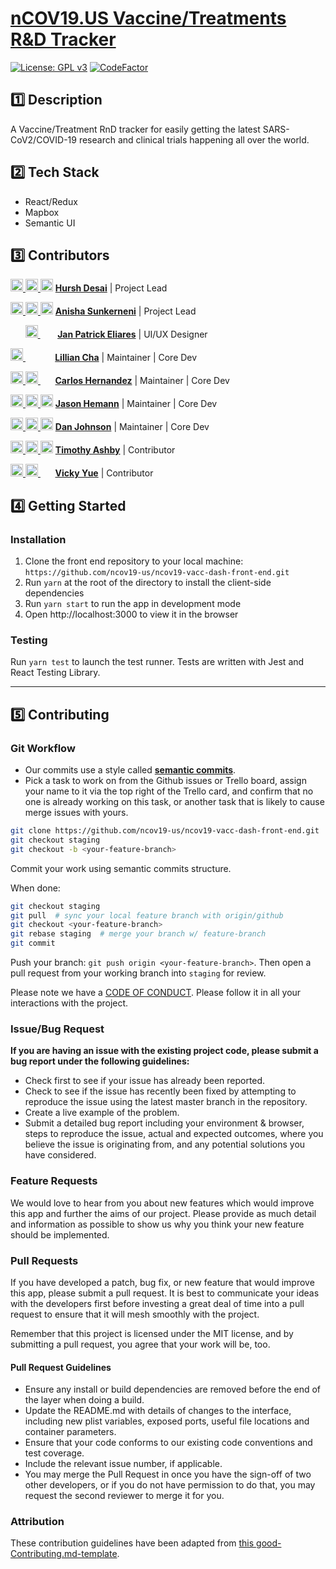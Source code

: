 # [nCOV19.US Vaccine/Treatments R&D Tracker](https://vaccine.ncov19.us)

[![License: GPL v3](https://img.shields.io/badge/License-GPLv3-blue.svg)](https://www.gnu.org/licenses/gpl-3.0)
[![CodeFactor](https://www.codefactor.io/repository/github/ncov19-us/ncov19-vacc-dash-front-end/badge)](https://www.codefactor.io/repository/github/ncov19-us/ncov19-vacc-dash-front-end)

## 1️⃣ Description

A Vaccine/Treatment RnD tracker for easily getting the latest SARS-CoV2/COVID-19 research and clinical trials happening all over the world.

## 2️⃣ Tech Stack 

- React/Redux
- Mapbox
- Semantic UI

## 3️⃣ Contributors

[<img src="https://github.com/favicon.ico" width="20"> ](https://github.com/hurshd0)    [ <img src="https://static.licdn.com/sc/h/al2o9zrvru7aqj8e1x2rzsrca" width="20"> ](https://www.linkedin.com/in/hurshd/)    [<img src="https://twitter.com/favicon.ico" width="20">](https://twitter.com/hurshd0)    **[Hursh Desai](https://hurshdesai.com)**    |   Project Lead

[<img src="https://github.com/favicon.ico" width="20"> ](https://github.com/ars394)    [ <img src="https://static.licdn.com/sc/h/al2o9zrvru7aqj8e1x2rzsrca" width="20"> ](https://www.linkedin.com/in/anishasunkerneni/)    [<img src="https://twitter.com/favicon.ico" width="20">](https://twitter.com/youfoundanisha)    **[Anisha Sunkerneni](https://github.com/ars394)**    |    Project Lead

&nbsp;&nbsp;&nbsp;&nbsp;&nbsp; [ <img src="https://static.licdn.com/sc/h/al2o9zrvru7aqj8e1x2rzsrca" width="20"> ](https://www.linkedin.com/in/jpeliares/) &nbsp;&nbsp;&nbsp;&nbsp;&nbsp;&nbsp; **[Jan Patrick Eliares](https://www.linkedin.com/in/jpeliares/)**    |    UI/UX Designer

[<img src="https://github.com/favicon.ico" width="20"> ](https://github.com/ljh-c)    &nbsp;&nbsp;&nbsp;&nbsp;&nbsp;&nbsp;&nbsp;&nbsp;&nbsp;&nbsp;&nbsp;   **[Lillian Cha](https://github.com/ljh-c)**    |    Maintainer | Core Dev

[<img src="https://github.com/favicon.ico" width="20"> ](https://github.com/ch04937)    [ <img src="https://static.licdn.com/sc/h/al2o9zrvru7aqj8e1x2rzsrca" width="20"> ](https://www.linkedin.com/in/ch04937-carlos-hernandez/)    &nbsp;&nbsp;&nbsp;&nbsp;&nbsp; **[Carlos Hernandez](https://github.com/ch04937)**    |    Maintainer | Core Dev

[<img src="https://github.com/favicon.ico" width="20"> ](https://github.com/JasonRHemann)    [ <img src="https://static.licdn.com/sc/h/al2o9zrvru7aqj8e1x2rzsrca" width="20"> ](https://www.linkedin.com/in/jason-hemann-181650162/)    [<img src="https://twitter.com/favicon.ico" width="20">](https://twitter.com/hemann_jason)    **[Jason Hemann](https://github.com/JasonRHemann)**    |    Maintainer | Core Dev

[<img src="https://github.com/favicon.ico" width="20"> ](https://github.com/danimal-johnson)    [ <img src="https://static.licdn.com/sc/h/al2o9zrvru7aqj8e1x2rzsrca" width="20"> ](https://www.linkedin.com/in/dan-johnson-489b151/)    [<img src="https://twitter.com/favicon.ico" width="20">](https://twitter.com/)    **[Dan Johnson](https://github.com/danimal-johnson)**    |    Maintainer | Core Dev

[<img src="https://github.com/favicon.ico" width="20"> ](https://github.com/tashby)    [ <img src="https://static.licdn.com/sc/h/al2o9zrvru7aqj8e1x2rzsrca" width="20"> ](https://www.linkedin.com/in/timothy-a-31476b125/)    [<img src="https://twitter.com/favicon.ico" width="20">](https://twitter.com/TonkaToughTim)    **[Timothy Ashby](https://github.com/tashby)**    |    Contributor

[<img src="https://github.com/favicon.ico" width="20"> ](https://github.com/llamousse)    [ <img src="https://static.licdn.com/sc/h/al2o9zrvru7aqj8e1x2rzsrca" width="20"> ](https://www.linkedin.com/in/vickyue/)   &nbsp;&nbsp;&nbsp;&nbsp;&nbsp;     **[Vicky Yue](https://github.com/llamousse)**    |    Contributor

## 4️⃣ Getting Started

### Installation

1. Clone the front end repository to your local machine: `https://github.com/ncov19-us/ncov19-vacc-dash-front-end.git`
2. Run `yarn` at the root of the directory to install the client-side dependencies
3. Run `yarn start` to run the app in development mode
4. Open http://localhost:3000 to view it in the browser

### Testing

Run `yarn test` to launch the test runner. Tests are written with Jest and React Testing Library.

---

## 5️⃣ Contributing

### Git Workflow

- Our commits use a style called **[semantic commits](https://seesparkbox.com/foundry/semantic_commit_messages)**. 
- Pick a task to work on from the Github issues or Trello board, assign your name to it via the top right of the Trello card, and confirm that no one is already working on this task, or another task that is likely to cause merge issues with yours.

```sh
git clone https://github.com/ncov19-us/ncov19-vacc-dash-front-end.git
git checkout staging
git checkout -b <your-feature-branch>
```
Commit your work using semantic commits structure.

When done:
```sh
git checkout staging
git pull  # sync your local feature branch with origin/github
git checkout <your-feature-branch>
git rebase staging  # merge your branch w/ feature-branch
git commit
```

Push your branch: `git push origin <your-feature-branch>`. Then open a pull request from your working branch into `staging` for review.

Please note we have a [CODE OF CONDUCT](./CODE_OF_CONDUCT.md). Please follow it in all your interactions with the project.

### Issue/Bug Request

 **If you are having an issue with the existing project code, please submit a bug report under the following guidelines:**
 - Check first to see if your issue has already been reported.
 - Check to see if the issue has recently been fixed by attempting to reproduce the issue using the latest master branch in the repository.
 - Create a live example of the problem.
 - Submit a detailed bug report including your environment & browser, steps to reproduce the issue, actual and expected outcomes,  where you believe the issue is originating from, and any potential solutions you have considered.

### Feature Requests

We would love to hear from you about new features which would improve this app and further the aims of our project. Please provide as much detail and information as possible to show us why you think your new feature should be implemented.

### Pull Requests

If you have developed a patch, bug fix, or new feature that would improve this app, please submit a pull request. It is best to communicate your ideas with the developers first before investing a great deal of time into a pull request to ensure that it will mesh smoothly with the project.

Remember that this project is licensed under the MIT license, and by submitting a pull request, you agree that your work will be, too.

#### Pull Request Guidelines

- Ensure any install or build dependencies are removed before the end of the layer when doing a build.
- Update the README.md with details of changes to the interface, including new plist variables, exposed ports, useful file locations and container parameters.
- Ensure that your code conforms to our existing code conventions and test coverage.
- Include the relevant issue number, if applicable.
- You may merge the Pull Request in once you have the sign-off of two other developers, or if you do not have permission to do that, you may request the second reviewer to merge it for you.

### Attribution

These contribution guidelines have been adapted from [this good-Contributing.md-template](https://gist.github.com/PurpleBooth/b24679402957c63ec426).

